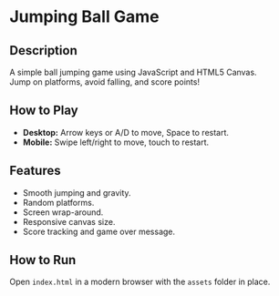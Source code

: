 # Jumping Ball Game

## Description
A simple ball jumping game using JavaScript and HTML5 Canvas.  
Jump on platforms, avoid falling, and score points!

## How to Play
- **Desktop:** Arrow keys or A/D to move, Space to restart.  
- **Mobile:** Swipe left/right to move, touch to restart.

## Features
- Smooth jumping and gravity.  
- Random platforms.  
- Screen wrap-around.  
- Responsive canvas size.  
- Score tracking and game over message.

## How to Run
Open `index.html` in a modern browser with the `assets` folder in place.
